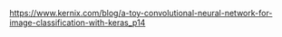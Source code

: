 
https://www.kernix.com/blog/a-toy-convolutional-neural-network-for-image-classification-with-keras_p14
